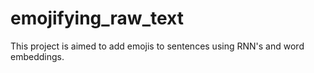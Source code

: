 # emojifying_raw_text
This project is aimed to add emojis to sentences using RNN's and word embeddings.
